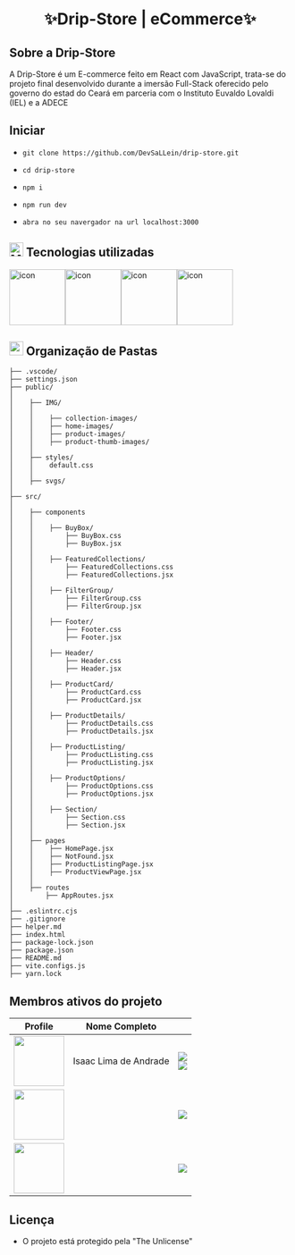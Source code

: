 <center>

# ✨Drip-Store | eCommerce✨

</center>

## Sobre a Drip-Store

A Drip-Store é um E-commerce feito em React com JavaScript, trata-se do projeto final desenvolvido durante a imersão Full-Stack oferecido pelo governo do estad
do Ceará em parceria com o Instituto Euvaldo Lovaldi (IEL) e a ADECE

## Iniciar

-   `git clone https://github.com/DevSaLLein/drip-store.git`

-   `cd drip-store`

-   `npm i`

-   `npm run dev`

-   `abra no seu navergador na url localhost:3000`

## <img src="https://raw.githubusercontent.com/Tarikul-Islam-Anik/Animated-Fluent-Emojis/master/Emojis/People/Man%20Technologist.png" alt="Man Technologist" width="25" height="25" /> Tecnologias utilizadas

<div style="display: flex; align-items: flex-start;">
    <img src="https://techstack-generator.vercel.app/prettier-icon.svg" alt="icon" width="100" height="100" />
    <img src="https://techstack-generator.vercel.app/react-icon.svg" alt="icon" width="100" height="100" />
    <img src="https://techstack-generator.vercel.app/js-icon.svg" alt="icon" width="100" height="100" />
    <img src="https://techstack-generator.vercel.app/github-icon.svg" alt="icon" width="100" height="100" />
</div>

## <img src="https://github.com/user-attachments/assets/27d4632a-0298-4816-9131-9f762ff14a60" width="25" height="25"/> Organização de Pastas

```
├── .vscode/
├── settings.json
├── public/
│
│    ├── IMG/
│    │
│    │    ├── collection-images/
│    │    ├── home-images/
│    │    ├── product-images/
│    │    ├── product-thumb-images/
│    │
│    ├── styles/
│    │    default.css
│    │
│    ├── svgs/
│
├── src/
│
│    ├── components
│    │
│    │    ├── BuyBox/
│    │        ├── BuyBox.css
│    │        ├── BuyBox.jsx
│    │
│    │    ├── FeaturedCollections/
│    │        ├── FeaturedCollections.css
│    │        ├── FeaturedCollections.jsx
│    │
│    │    ├── FilterGroup/
│    │        ├── FilterGroup.css
│    │        ├── FilterGroup.jsx
│    │
│    │    ├── Footer/
│    │        ├── Footer.css
│    │        ├── Footer.jsx
│    │
│    │    ├── Header/
│    │        ├── Header.css
│    │        ├── Header.jsx
│    │
│    │    ├── ProductCard/
│    │        ├── ProductCard.css
│    │        ├── ProductCard.jsx
│    │
│    │    ├── ProductDetails/
│    │        ├── ProductDetails.css
│    │        ├── ProductDetails.jsx
│    │
│    │    ├── ProductListing/
│    │        ├── ProductListing.css
│    │        ├── ProductListing.jsx
│    │
│    │    ├── ProductOptions/
│    │        ├── ProductOptions.css
│    │        ├── ProductOptions.jsx
│    │
│    │    ├── Section/
│    │        ├── Section.css
│    │        ├── Section.jsx
│    │
│    ├── pages
│    │    ├── HomePage.jsx
│    │    ├── NotFound.jsx
│    │    ├── ProductListingPage.jsx
│    │    ├── ProductViewPage.jsx
│    │
│    ├── routes
│        ├── AppRoutes.jsx
│
├── .eslintrc.cjs
├── .gitignore
├── helper.md
├── index.html
├── package-lock.json
├── package.json
├── README.md
├── vite.configs.js
├── yarn.lock
```

## Membros ativos do projeto

|                                               Profile                                                |     Nome Completo     |                                                                                                                                                                                                                                                                                                          |
| :--------------------------------------------------------------------------------------------------: | :-------------------: | :------------------------------------------------------------------------------------------------------------------------------------------------------------------------------------------------------------------------------------------------------------------------------------------------------: |
|     [<img src="https://github.com/DevSaLLein.png" height="90px">](https://github.com/DevSaLLein)     | Isaac Lima de Andrade | [<img src="https://img.shields.io/badge/-GitHub-black?style=for-the-badge&logo=github&logoColor=white"/>](https://github/DevSaLLein) <br/> [<img src="https://img.shields.io/badge/-Instagram-hotpink?style=for-the-badge&logo=instagram&logoColor=white"/>](https://www.instagram.com/http.zaclimaaxs/) |
| [<img src="https://github.com/LucasMarcelo85.png" height="90px">](https://github.com/LucasMarcelo85) |                       |                                                                                 [<img src="https://img.shields.io/badge/-GitHub-black?style=for-the-badge&logo=github&logoColor=white"/>](https://github/LucasMarcelo85)                                                                                 |
|   [<img src="https://github.com/MatheusDeV55.png" height="90px">](https://github.com/MatheusDeV55)   |                       |                                                                                  [<img src="https://img.shields.io/badge/-GitHub-black?style=for-the-badge&logo=github&logoColor=white"/>](https://github/MatheusDeV55)                                                                                  |

## Licença

-   O projeto está protegido pela "The Unlicense"
